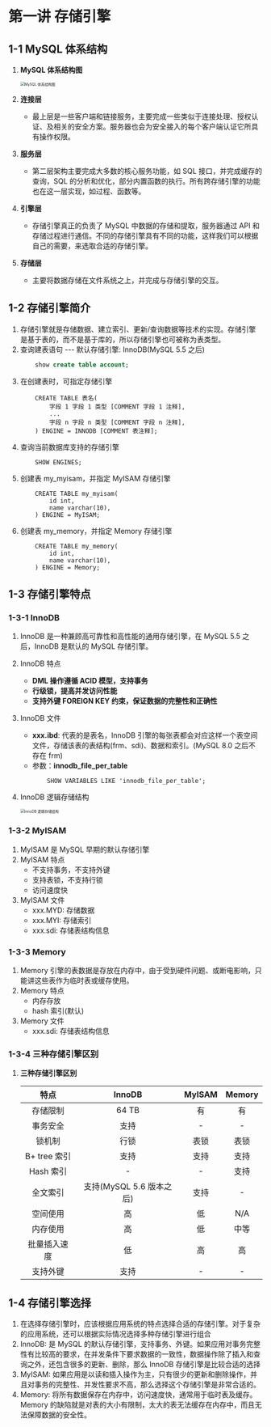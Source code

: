 # 第一讲 存储引擎
## 1-1 MySQL 体系结构

1. **MySQL 体系结构图**

    <img src="https://studentcwz-pic-bed.oss-cn-guangzhou.aliyuncs.com/img/MySQL%20%E4%BD%93%E7%B3%BB%E7%BB%93%E6%9E%84%E5%9B%BE.png" alt="MySQL 体系结构图" style="zoom:50%;" />

2. **连接层**

    - 最上层是一些客户端和链接服务，主要完成一些类似于连接处理、授权认证、及相关的安全方案。服务器也会为安全接入的每个客户端认证它所具有操作权限。

3. **服务层**

    - 第二层架构主要完成大多数的核心服务功能，如 SQL 接口，并完成缓存的查询，SQL 的分析和优化，部分内置函数的执行。所有跨存储引擎的功能也在这一层实现，如过程、函数等。

4. **引擎层**
    - 存储引擎真正的负责了 MySQL 中数据的存储和提取，服务器通过 API 和存储过程进行通信。不同的存储引擎具有不同的功能，这样我们可以根据自己的需要，来选取合适的存储引擎。

5. **存储层**
    - 主要将数据存储在文件系统之上，并完成与存储引擎的交互。

## 1-2 存储引擎简介
1. 存储引擎就是存储数据、建立索引、更新/查询数据等技术的实现。存储引擎是基于表的，而不是基于库的，所以存储引擎也可被称为表类型。
2. 查询建表语句 --- 默认存储引擎: InnoDB(MySQL 5.5 之后)
    ```SQL
        show create table account;
    ```
3. 在创建表时，可指定存储引擎
    ```mysql
        CREATE TABLE 表名(
            字段 1 字段 1 类型 [COMMENT 字段 1 注释],
            ...
            字段 n 字段 n 类型 [COMMENT 字段 n 注释],
        ) ENGINE = INNODB [COMMENT 表注释];
    ```
3. 查询当前数据库支持的存储引擎
    ```mysql
        SHOW ENGINES;
    ```
4. 创建表 my_myisam，并指定 MyISAM 存储引擎
    ```mysql
        CREATE TABLE my_myisam(
            id int,
            name varchar(10),
        ) ENGINE = MyISAM;
    ```
5. 创建表 my_memory，并指定 Memory 存储引擎
    ```mysql
        CREATE TABLE my_memory(
            id int,
            name varchar(10),
        ) ENGINE = Memory;
    ```

## 1-3 存储引擎特点
### 1-3-1 InnoDB
1. InnoDB 是一种兼顾高可靠性和高性能的通用存储引擎，在 MySQL 5.5 之后，InnoDB 是默认的 MySQL 存储引擎。

2. InnoDB 特点
    - **DML 操作遵循 ACID 模型，支持事务**
    - **行级锁，提高并发访问性能**
    - **支持外键 FOREIGN KEY 约束，保证数据的完整性和正确性**

3. InnoDB 文件
    - **xxx.ibd**: 代表的是表名，InnoDB 引擎的每张表都会对应这样一个表空间文件，存储该表的表结构(frm、sdi)、数据和索引。(MySQL 8.0 之后不存在 frm)
    - 参数：**innodb_file_per_table**
        ```mysql
            SHOW VARIABLES LIKE 'innodb_file_per_table';
        ```

4. InnoDB 逻辑存储结构

    <img src="https://studentcwz-pic-bed.oss-cn-guangzhou.aliyuncs.com/img/InnoDB%20%E9%80%BB%E8%BE%91%E5%AD%98%E5%82%A8%E7%BB%93%E6%9E%84.png" alt="InnoDB 逻辑存储结构" style="zoom:50%;" />

### 1-3-2 MyISAM
1. MyISAM 是 MySQL 早期的默认存储引擎
2. MyISAM 特点
    - 不支持事务，不支持外键
    - 支持表锁，不支持行锁
    - 访问速度快
3. MyISAM 文件
    - xxx.MYD: 存储数据
    - xxx.MYI: 存储索引
    - xxx.sdi: 存储表结构信息

### 1-3-3 Memory

1. Memory 引擎的表数据是存放在内存中，由于受到硬件问题、或断电影响，只能讲这些表作为临时表或缓存使用。
2. Memory 特点
    - 内存存放
    - hash 索引(默认)
3. Memory 文件
    - xxx.sdi: 存储表结构信息

### 1-3-4 三种存储引擎区别

1. **三种存储引擎区别**

   |   **特点**   |        **InnoDB**        | **MyISAM** | **Memory** |
   | :----------: | :----------------------: | :--------: | :--------: |
   |   存储限制   |          64 TB           |     有     |     有     |
   |   事务安全   |           支持           |     -      |     -      |
   |    锁机制    |           行锁           |    表锁    |    表锁    |
   | B+ tree 索引 |           支持           |    支持    |    支持    |
   |  Hash 索引   |            -             |     -      |    支持    |
   |   全文索引   | 支持(MySQL 5.6 版本之后) |    支持    |     -      |
   |   空间使用   |            高            |     低     |    N/A     |
   |   内存使用   |            高            |     低     |    中等    |
   | 批量插入速度 |            低            |     高     |     高     |
   |   支持外键   |           支持           |     -      |     -      |


## 1-4 存储引擎选择
1. 在选择存储引擎时，应该根据应用系统的特点选择合适的存储引擎。对于复杂的应用系统，还可以根据实际情况选择多种存储引擎进行组合
2. InnoDB: 是 MySQL 的默认存储引擎，支持事务、外键。如果应用对事务完整性有比较高的要求，在并发条件下要求数据的一致性，数据操作除了插入和查询之外，还包含很多的更新、删除，那么 InnoDB 存储引擎是比较合适的选择
3. MyISAM: 如果应用是以读和插入操作为主，只有很少的更新和删除操作，并且对事务的完整性、并发性要求不高，那么选择这个存储引擎是非常合适的。
4. Memory: 将所有数据保存在内存中，访问速度快，通常用于临时表及缓存。Memory 的缺陷就是对表的大小有限制，太大的表无法缓存在内存中，而且无法保障数据的安全性。


